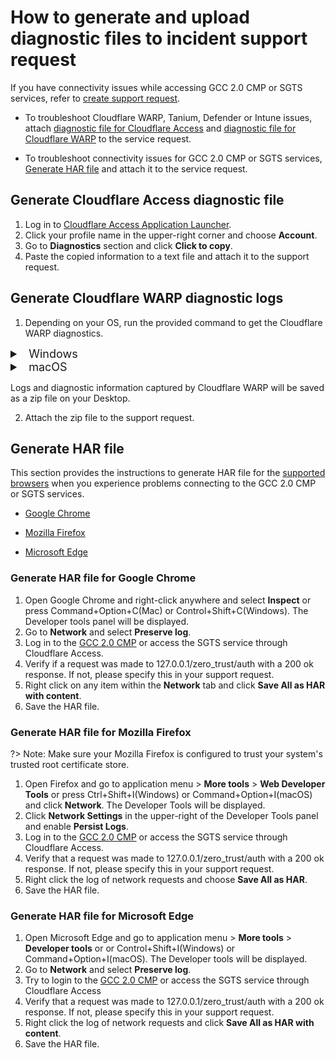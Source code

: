 # How to generate and upload diagnostic files to incident support request

If you have connectivity issues while accessing GCC 2.0 CMP or SGTS services, refer to [create support request](#raise-an-incident-support-request).

- To troubleshoot Cloudflare WARP, Tanium, Defender or Intune issues, attach [diagnostic file for Cloudflare Access](#generate-cloudflare-access-diagnostic-file) and [diagnostic file for Cloudflare WARP](#generate-cloudflare-warp-diagnostic-logs) to the service request.

- To troubleshoot connectivity issues for GCC 2.0 CMP or SGTS services, [Generate HAR file](#generate-har-file) and attach it to the service request.


## Generate Cloudflare Access diagnostic file

1. Log in to [Cloudflare Access Application Launcher](https://gccgovsg.cloudflareaccess.com).
2. Click your profile name in the upper-right corner and choose **Account**.
3. Go to **Diagnostics** section and click **Click to copy**.
5. Paste the copied information to a text file and attach it to the support request.

## Generate Cloudflare WARP diagnostic logs

1. Depending on your OS, run the provided command to get the Cloudflare WARP diagnostics.

<details>
  <summary style="font-size:18px">&nbsp;&nbsp;Windows</summary>

  ```
  C:\Program Files\Cloudflare\Cloudflare WARP\warp-diag.exe

  ```

  </details>

 <details>
 <summary style="font-size:18px">&nbsp;&nbsp;macOS</summary>

 ```
/Applications/Cloudflare\ WARP.app/Contents/Resources/warp-diag

```

</details>

Logs and diagnostic information captured by Cloudflare WARP will be saved as a zip file on your Desktop.

2. Attach the zip file to the support request.


## Generate HAR file

This section provides the instructions to generate HAR file for the [supported browsers](additional-resources/best-practices) when you experience problems connecting to the GCC 2.0 CMP or SGTS services.

- [Google Chrome](#generate-har-file-for-google-chrome)

- [Mozilla Firefox](#generate-har-file-for-mozilla-firefox)

- [Microsoft Edge](#generate-har-file-for-microsoft-edge)

### Generate HAR file for Google Chrome

1. Open Google Chrome and right-click anywhere and select **Inspect** or press Command+Option+C(Mac) or Control+Shift+C(Windows). The Developer tools panel will be displayed.
1. Go to **Network** and select **Preserve log**.
1. Log in to the [GCC 2.0 CMP](https://cmp.gcc.gov.sg/) or access the SGTS service through Cloudflare Access.
1. Verify if a request was made to 127.0.0.1/zero_trust/auth with a 200 ok response. If not, please specify this in your support request.
1. Right click on any item within the **Network** tab and click **Save All as HAR with content**.
1. Save the HAR file.

### Generate HAR file for Mozilla Firefox

?> Note: Make sure your Mozilla Firefox is configured to trust your system's trusted root certificate store.

1. Open Firefox and go to application menu > **More tools** > **Web Developer Tools** or press Ctrl+Shift+I(Windows) or Command+Option+I(macOS) and click **Network**. The Developer Tools will be displayed.
2. Click **Network Settings** in the upper-right of the Developer Tools panel and enable **Persist Logs**.
3. Log in to the [GCC 2.0 CMP](https://cmp.gcc.gov.sg/) or access the SGTS service through Cloudflare Access.
4. Verify that a request was made to 127.0.0.1/zero_trust/auth with a 200 ok response. If not, please specify this in your support request.
6. Right click the log of network requests and choose **Save All as HAR**.
7. Save the HAR file.

### Generate HAR file for Microsoft Edge

1. Open Microsoft Edge and go to application menu > **More tools** > **Developer tools** or or Control+Shift+I(Windows) or Command+Option+I(macOS). The Developer tools will be displayed.
2. Go to **Network** and select **Preserve log**.
4. Try to login to the [GCC 2.0 CMP](https://cmp.gcc.gov.sg/) or access the SGTS service through Cloudflare Access
5. Verify that a request was made to 127.0.0.1/zero_trust/auth with a 200 ok response. If not, please specify this in your support request.
6. Right click the log of network requests and click **Save All as HAR with content**.
7. Save the HAR file.
